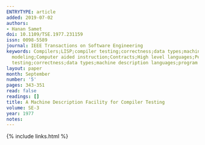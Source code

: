 ```yaml
---
ENTRYTYPE: article
added: 2019-07-02
authors:
- Hanan Samet
doi: 10.1109/TSE.1977.231159
issn: 0098-5589
journal: IEEE Transactions on Software Engineering
keywords: Compilers;LISP;compiler testing;correctness;data types;machine description languages;program testing;program verification;Application software;Computational
  modeling;Computer aided instruction;Contracts;High level languages;Performance evaluation;Program processors;Registers;System testing;Wiring;Compilers;LISP;compiler
  testing;correctness;data types;machine description languages;program testing;program verification
layout: paper
month: September
number: '5'
pages: 343-351
read: false
readings: []
title: A Machine Description Facility for Compiler Testing
volume: SE-3
year: 1977
notes:
---
```

{% include links.html %}
